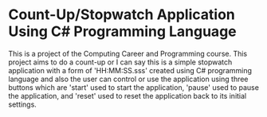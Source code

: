 # Count-Up/Stopwatch Application Using C# Programming Language
This is a project of the Computing Career and Programming course. This project aims to do a count-up or I can say this is a simple stopwatch application with a form of 'HH:MM:SS.sss' created using C# programming language and also the user can control or use the application using three buttons which are 'start' used to start the application, 'pause' used to pause the application, and 'reset' used to reset the application back to its initial settings.
